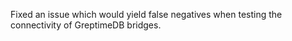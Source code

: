 Fixed an issue which would yield false negatives when testing the connectivity of GreptimeDB bridges.
